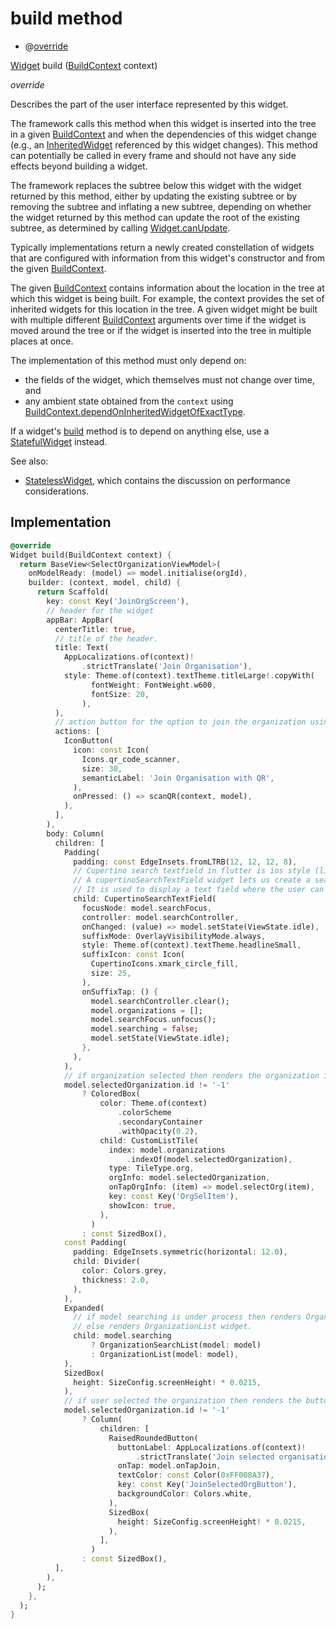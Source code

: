 


# build method







- @[override](https://api.flutter.dev/flutter/dart-core/override-constant.html)

[Widget](https://api.flutter.dev/flutter/widgets/Widget-class.html) build
([BuildContext](https://api.flutter.dev/flutter/widgets/BuildContext-class.html) context)

_<span class="feature">override</span>_



<p>Describes the part of the user interface represented by this widget.</p>
<p>The framework calls this method when this widget is inserted into the tree
in a given <a href="https://api.flutter.dev/flutter/widgets/BuildContext-class.html">BuildContext</a> and when the dependencies of this widget change
(e.g., an <a href="https://api.flutter.dev/flutter/widgets/InheritedWidget-class.html">InheritedWidget</a> referenced by this widget changes). This
method can potentially be called in every frame and should not have any side
effects beyond building a widget.</p>
<p>The framework replaces the subtree below this widget with the widget
returned by this method, either by updating the existing subtree or by
removing the subtree and inflating a new subtree, depending on whether the
widget returned by this method can update the root of the existing
subtree, as determined by calling <a href="https://api.flutter.dev/flutter/widgets/Widget/canUpdate.html">Widget.canUpdate</a>.</p>
<p>Typically implementations return a newly created constellation of widgets
that are configured with information from this widget's constructor and
from the given <a href="https://api.flutter.dev/flutter/widgets/BuildContext-class.html">BuildContext</a>.</p>
<p>The given <a href="https://api.flutter.dev/flutter/widgets/BuildContext-class.html">BuildContext</a> contains information about the location in the
tree at which this widget is being built. For example, the context
provides the set of inherited widgets for this location in the tree. A
given widget might be built with multiple different <a href="https://api.flutter.dev/flutter/widgets/BuildContext-class.html">BuildContext</a>
arguments over time if the widget is moved around the tree or if the
widget is inserted into the tree in multiple places at once.</p>
<p>The implementation of this method must only depend on:</p>
<ul>
<li>the fields of the widget, which themselves must not change over time,
and</li>
<li>any ambient state obtained from the <code>context</code> using
<a href="https://api.flutter.dev/flutter/widgets/BuildContext/dependOnInheritedWidgetOfExactType.html">BuildContext.dependOnInheritedWidgetOfExactType</a>.</li>
</ul>
<p>If a widget's <a href="../../views_after_auth_screens_join_organisation_after_auth/JoinOrganisationAfterAuth/build.md">build</a> method is to depend on anything else, use a
<a href="https://api.flutter.dev/flutter/widgets/StatefulWidget-class.html">StatefulWidget</a> instead.</p>
<p>See also:</p>
<ul>
<li><a href="https://api.flutter.dev/flutter/widgets/StatelessWidget-class.html">StatelessWidget</a>, which contains the discussion on performance considerations.</li>
</ul>



## Implementation

```dart
@override
Widget build(BuildContext context) {
  return BaseView<SelectOrganizationViewModel>(
    onModelReady: (model) => model.initialise(orgId),
    builder: (context, model, child) {
      return Scaffold(
        key: const Key('JoinOrgScreen'),
        // header for the widget
        appBar: AppBar(
          centerTitle: true,
          // title of the header.
          title: Text(
            AppLocalizations.of(context)!
                .strictTranslate('Join Organisation'),
            style: Theme.of(context).textTheme.titleLarge!.copyWith(
                  fontWeight: FontWeight.w600,
                  fontSize: 20,
                ),
          ),
          // action button for the option to join the organization using QR code.
          actions: [
            IconButton(
              icon: const Icon(
                Icons.qr_code_scanner,
                size: 30,
                semanticLabel: 'Join Organisation with QR',
              ),
              onPressed: () => scanQR(context, model),
            ),
          ],
        ),
        body: Column(
          children: [
            Padding(
              padding: const EdgeInsets.fromLTRB(12, 12, 12, 8),
              // Cupertino search textfield in flutter is ios style (like) searchTextfield.
              // A cupertinoSearchTextField widget lets us create a searchTextField in ios style.
              // It is used to display a text field where the user can type his search query.
              child: CupertinoSearchTextField(
                focusNode: model.searchFocus,
                controller: model.searchController,
                onChanged: (value) => model.setState(ViewState.idle),
                suffixMode: OverlayVisibilityMode.always,
                style: Theme.of(context).textTheme.headlineSmall,
                suffixIcon: const Icon(
                  CupertinoIcons.xmark_circle_fill,
                  size: 25,
                ),
                onSuffixTap: () {
                  model.searchController.clear();
                  model.organizations = [];
                  model.searchFocus.unfocus();
                  model.searching = false;
                  model.setState(ViewState.idle);
                },
              ),
            ),
            // if organization selected then renders the organization info in CustomListTile.
            model.selectedOrganization.id != '-1'
                ? ColoredBox(
                    color: Theme.of(context)
                        .colorScheme
                        .secondaryContainer
                        .withOpacity(0.2),
                    child: CustomListTile(
                      index: model.organizations
                          .indexOf(model.selectedOrganization),
                      type: TileType.org,
                      orgInfo: model.selectedOrganization,
                      onTapOrgInfo: (item) => model.selectOrg(item),
                      key: const Key('OrgSelItem'),
                      showIcon: true,
                    ),
                  )
                : const SizedBox(),
            const Padding(
              padding: EdgeInsets.symmetric(horizontal: 12.0),
              child: Divider(
                color: Colors.grey,
                thickness: 2.0,
              ),
            ),
            Expanded(
              // if model searching is under process then renders OrganizationSearchList widget
              // else renders OrganizationList widget.
              child: model.searching
                  ? OrganizationSearchList(model: model)
                  : OrganizationList(model: model),
            ),
            SizedBox(
              height: SizeConfig.screenHeight! * 0.0215,
            ),
            // if user selected the organization then renders the button to join the organization.
            model.selectedOrganization.id != '-1'
                ? Column(
                    children: [
                      RaisedRoundedButton(
                        buttonLabel: AppLocalizations.of(context)!
                            .strictTranslate('Join selected organisation'),
                        onTap: model.onTapJoin,
                        textColor: const Color(0xFF008A37),
                        key: const Key('JoinSelectedOrgButton'),
                        backgroundColor: Colors.white,
                      ),
                      SizedBox(
                        height: SizeConfig.screenHeight! * 0.0215,
                      ),
                    ],
                  )
                : const SizedBox(),
          ],
        ),
      );
    },
  );
}
```







